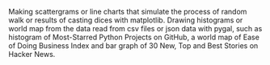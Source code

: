 Making scattergrams or line charts that simulate the process of random walk or results of casting dices with matplotlib.
Drawing histograms or world map from the data read from csv files or json data with pygal, such as histogram of Most-Starred Python Projects on GitHub, a world map of Ease of Doing Business Index and bar graph of 30 New, Top and Best Stories on Hacker News.